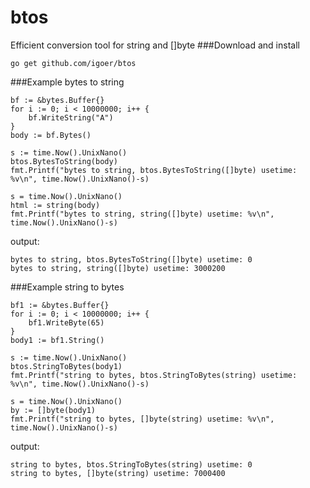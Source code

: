 # btos
 Efficient conversion tool for string and []byte
###Download and install
```
go get github.com/igoer/btos
```
###Example bytes to string
```
bf := &bytes.Buffer{}
for i := 0; i < 10000000; i++ {
	bf.WriteString("A")
}
body := bf.Bytes()

s := time.Now().UnixNano()
btos.BytesToString(body)
fmt.Printf("bytes to string, btos.BytesToString([]byte) usetime: %v\n", time.Now().UnixNano()-s)

s = time.Now().UnixNano()
html := string(body)
fmt.Printf("bytes to string, string([]byte) usetime: %v\n", time.Now().UnixNano()-s)
```
output:
```
bytes to string, btos.BytesToString([]byte) usetime: 0
bytes to string, string([]byte) usetime: 3000200
```
###Example string to bytes
```
bf1 := &bytes.Buffer{}
for i := 0; i < 10000000; i++ {
	bf1.WriteByte(65)
}
body1 := bf1.String()

s := time.Now().UnixNano()
btos.StringToBytes(body1)
fmt.Printf("string to bytes, btos.StringToBytes(string) usetime: %v\n", time.Now().UnixNano()-s)

s = time.Now().UnixNano()
by := []byte(body1)
fmt.Printf("string to bytes, []byte(string) usetime: %v\n", time.Now().UnixNano()-s)
```
output:
```
string to bytes, btos.StringToBytes(string) usetime: 0
string to bytes, []byte(string) usetime: 7000400
```

